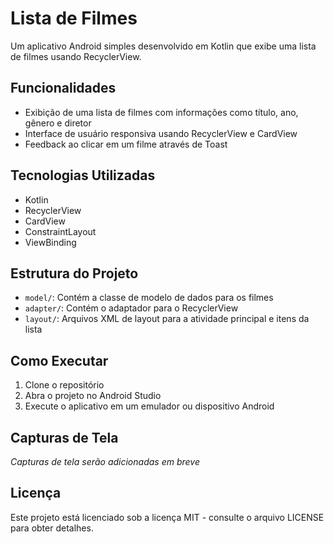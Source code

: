 # Lista de Filmes

Um aplicativo Android simples desenvolvido em Kotlin que exibe uma lista de filmes usando RecyclerView.

## Funcionalidades

- Exibição de uma lista de filmes com informações como título, ano, gênero e diretor
- Interface de usuário responsiva usando RecyclerView e CardView
- Feedback ao clicar em um filme através de Toast

## Tecnologias Utilizadas

- Kotlin
- RecyclerView
- CardView
- ConstraintLayout
- ViewBinding

## Estrutura do Projeto

- `model/`: Contém a classe de modelo de dados para os filmes
- `adapter/`: Contém o adaptador para o RecyclerView
- `layout/`: Arquivos XML de layout para a atividade principal e itens da lista

## Como Executar

1. Clone o repositório
2. Abra o projeto no Android Studio
3. Execute o aplicativo em um emulador ou dispositivo Android

## Capturas de Tela

*Capturas de tela serão adicionadas em breve*

## Licença

Este projeto está licenciado sob a licença MIT - consulte o arquivo LICENSE para obter detalhes.